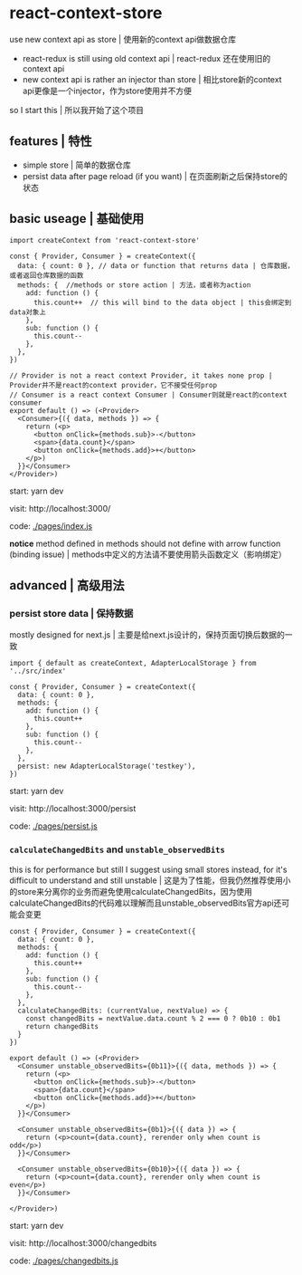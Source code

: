 # react-context-store

use new context api as store | 使用新的context api做数据仓库

- react-redux is still using old context api | react-redux 还在使用旧的context api
- new context api is rather an injector than store | 相比store新的context api更像是一个injector，作为store使用并不方便

so I start this | 所以我开始了这个项目

## features | 特性

- simple store | 简单的数据仓库
- persist data after page reload (if you want) | 在页面刷新之后保持store的状态

## basic useage | 基础使用

```
import createContext from 'react-context-store'

const { Provider, Consumer } = createContext({
  data: { count: 0 }, // data or function that returns data | 仓库数据，或者返回仓库数据的函数
  methods: {  //methods or store action | 方法，或者称为action
    add: function () {
      this.count++  // this will bind to the data object | this会绑定到data对象上
    },
    sub: function () {
      this.count--
    },
  },
})

// Provider is not a react context Provider, it takes none prop | Provider并不是react的context provider，它不接受任何prop
// Consumer is a react context Consumer | Consumer则就是react的context consumer
export default () => (<Provider>
  <Consumer>{({ data, methods }) => {
    return (<p>
      <button onClick={methods.sub}>-</button>
      <span>{data.count}</span>
      <button onClick={methods.add}>+</button>
    </p>)
  }}</Consumer>
</Provider>)

```

start: yarn dev

visit: http://localhost:3000/

code: [./pages/index.js](./pages/index.js)

**notice** method defined in methods should not define with arrow function (binding issue) | methods中定义的方法请不要使用箭头函数定义（影响绑定）

## advanced | 高级用法

### persist store data | 保持数据

mostly designed for next.js | 主要是给next.js设计的，保持页面切换后数据的一致

```
import { default as createContext, AdapterLocalStorage } from '../src/index'

const { Provider, Consumer } = createContext({
  data: { count: 0 },
  methods: {
    add: function () {
      this.count++
    },
    sub: function () {
      this.count--
    },
  },
  persist: new AdapterLocalStorage('testkey'),
})
```
start: yarn dev

visit: http://localhost:3000/persist

code: [./pages/persist.js](./pages/persist.js)


### `calculateChangedBits` and `unstable_observedBits`

this is for performance but still I suggest using small stores instead, for it's difficult to understand and still unstable | 这是为了性能，但我仍然推荐使用小的store来分离你的业务而避免使用calculateChangedBits，因为使用calculateChangedBits的代码难以理解而且unstable_observedBits官方api还可能会变更

```
const { Provider, Consumer } = createContext({
  data: { count: 0 },
  methods: {
    add: function () {
      this.count++
    },
    sub: function () {
      this.count--
    },
  },
  calculateChangedBits: (currentValue, nextValue) => {
    const changedBits = nextValue.data.count % 2 === 0 ? 0b10 : 0b1
    return changedBits
  }
})

export default () => (<Provider>
  <Consumer unstable_observedBits={0b11}>{({ data, methods }) => {
    return (<p>
      <button onClick={methods.sub}>-</button>
      <span>{data.count}</span>
      <button onClick={methods.add}>+</button>
    </p>)
  }}</Consumer>

  <Consumer unstable_observedBits={0b1}>{({ data }) => {
    return (<p>count={data.count}, rerender only when count is odd</p>)
  }}</Consumer>

  <Consumer unstable_observedBits={0b10}>{({ data }) => {
    return (<p>count={data.count}, rerender only when count is even</p>)
  }}</Consumer>

</Provider>)
```

start: yarn dev

visit: http://localhost:3000/changedbits

code: [./pages/changedbits.js](./pages/changedbits.js)